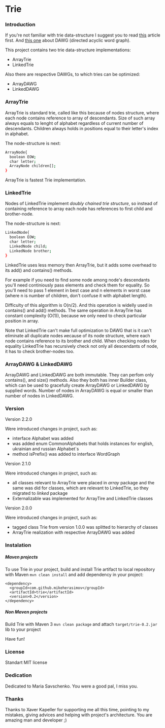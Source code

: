 # Trie

### Introduction

If you're not familiar with trie data-structure I suggest you to read [this] article first.
And [this one] about DAWG (directed acyclic word graph).

This project contains two trie data-structure implementations:
* ArrayTrie
* LinkedTrie

Also there are respective DAWGs, to which tries can be optimized:
* ArrayDAWG
* LinkedDAWG

### ArrayTrie

ArrayTrie is standard trie, called like this because of nodes structure, where each node contains reference to array of descendants. 
Size of such array always equals to lenght of alphabet regardless of current number of descendants. 
Children always holds in positions equal to their letter's index in alphabet.

The node-structure is next:
```sh
ArrayNode{
  boolean EOW;
  char letter;
  ArrayNode children[];
}
```

ArrayTrie is fastest Trie implementation.

### LinkedTrie

Nodes of LinkedTrie implement *doubly chained trie structure*, so instead of containing reference to array 
each node has references to first child and brother-node.

The node-structure is next:
```sh
LinkedNode{
  boolean EOW;
  char letter;
  LinkedNode child;
  LinkedNode brother;
}
```
LinkedTrie uses less memory then ArrayTrie, but it adds some overhead to its add() and contains() methods.

For example if you need to find some node among node's descendants you'll need continiously pass elements and check them for equality.
So you'll need to pass 1 element in best case and n elements in worst case (where n is number of children, don't confuse it with alphabet length). 

Difficulty of this algorithm is O(n/2). And this operation is widelly used in contains() and add() methods.
The same operation in ArrayTrie has constant complexity (O(1)), because we only need to check particular position in array.

Note that LinkedTrie can't make full optimization to DAWG that is it can't eliminate all duplicate nodes иecause of its node structure, 
where each node contains reference to its brother and child. When checking nodes for equality LinkedTrie has recursively check 
not only all descendants of node, it has to check brother-nodes too.

### ArrayDAWG & LinkedDAWG

ArrayDAWG and LinkedDAWG are both immutable. They can perfom only contains(), and size() methods.
Also they both has inner Builder class, which can be used to gracefully create ArrayDAWG or LinkedDAWG by supplied words. 
Number of nodes in ArrayDAWG is equal or smaller than number of nodes in LinkedDAWG.

### Version

Version 2.2.0

Were introduced changes in project, such as:
* interface Alphabet was added
* was added enum CommonAlphabets that holds instances for english, ukrainian and russian Alphabet`s
* method isPrefix() was added to interface WordGraph

Version 2.1.0

Were introduced changes in project, such as:
* all classes relevant to ArrayTrie were placed in *array* package and the same was did for classes, which are relevant to LinkedTrie, so they migrated to *linked* package
* Externalizable was implemented for ArrayTire and LinkedTrie classes

Version 2.0.0

Were introduced changes in project, such as:
* tagged class Trie from version 1.0.0 was splitted to hierarchy of classes
* ArrayTrie realization with respective ArrayDAWG was added

### Instalation
##### Maven projects
To use Trie in your project, build and install Trie artifact to local repository with Maven ```mvn clean install``` and add dependency in your project:
```
<dependency>
  <groupId>com.github.mikeherasimov</groupId>
  <artifactId>trie</artifactId>
  <version>0.2</version>
</dependency>
```
##### Non Maven projects
Build Trie with Maven 3 ```mvn clean package``` and attach ```target/trie-0.2.jar``` lib to your project 

Have fun!

### License

Standart MIT license

### Dedication

Dedicated to Maria Savschenko. You were a good pal, I miss you.

### Thanks

Thanks to Xaver Kapeller for supporting me all this time, pointing to my mistakes, giving advices and helping with project's architecture.
You are amazing man and developer ;)

[this]: <http://www.toptal.com/java/the-trie-a-neglected-data-structure>
[this one]: <https://en.wikipedia.org/wiki/Deterministic_acyclic_finite_state_automaton>
